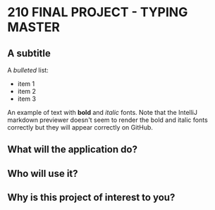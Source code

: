 # 210 FINAL PROJECT - TYPING MASTER

## A subtitle

A *bulleted* list:
- item 1
- item 2
- item 3

An example of text with **bold** and *italic* fonts.  Note that the IntelliJ markdown previewer doesn't seem to render 
the bold and italic fonts correctly but they will appear correctly on GitHub.

## What will the application do?

## Who will use it?

## Why is this project of interest to you?
